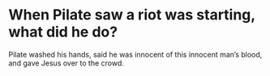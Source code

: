 # When Pilate saw a riot was starting, what did he do?

Pilate washed his hands, said he was innocent of this innocent man’s blood, and gave Jesus over to the crowd.
